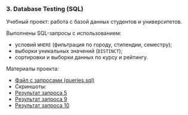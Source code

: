 ### 3. Database Testing (SQL)

Учебный проект: работа с базой данных студентов и университетов.  

Выполнены SQL-запросы с использованием:
- условий `WHERE` (фильтрация по городу, стипендии, семестру);
- выборки уникальных значений (`DISTINCT`);
- сортировки и выборки данных по курсу и рейтингу.

Материалы проекта:  
- [Файл с запросами (queries.sql)](queries.sql)  
- Скриншоты:  
- [Результат запроса 5](screenshots/query5_result.png)  
- [Результат запроса 9](screenshots/query9_result.png)  
- [Результат запроса 10](screenshots/query10_result.png)  
